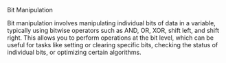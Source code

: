 Bit Manipulation

Bit manipulation involves manipulating individual bits of data in a variable, typically using bitwise operators such as AND, OR, XOR, shift left, and shift right. This allows you to perform operations at the bit level, which can be useful for tasks like setting or clearing specific bits, checking the status of individual bits, or optimizing certain algorithms.
